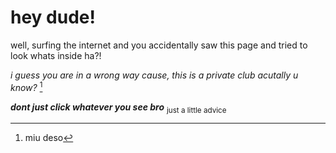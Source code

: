 # hey dude!
well, surfing the internet and you accidentally saw this page and tried to look whats inside ha?!

_i guess you are in a wrong way cause, this is a private club acutally u know?_ [^1]

***dont just click whatever you see bro*** <sub> just a little advice </sub>

[^1]: miu deso
